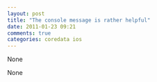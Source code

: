 ```yaml
---
layout: post
title: "The console message is rather helpful"
date: 2011-01-23 09:21
comments: true
categories: coredata ios
---
```


None


None

